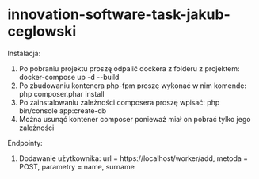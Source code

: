 # innovation-software-task-jakub-ceglowski

Instalacja:

1. Po pobraniu projektu proszę odpalić dockera z folderu z projektem: docker-compose up -d --build
2. Po zbudowaniu kontenera php-fpm proszę wykonać w nim komende: php composer.phar install
3. Po zainstalowaniu zależności composera proszę wpisać: php bin/console app:create-db
4. Można usunąć kontener composer ponieważ miał on pobrać tylko jego zależności

Endpointy:

1. Dodawanie użytkownika: url = https://localhost/worker/add, metoda = POST, parametry = name, surname
